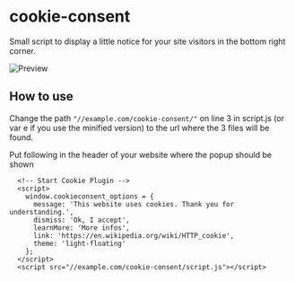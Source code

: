 # cookie-consent

Small script to display a little notice for your site visitors in the bottom right corner.

![Preview](https://puu.sh/ymwOO/f002b0a5c9.png)

## How to use

Change the path `"//example.com/cookie-consent/"` on line 3 in script.js (or var e if you use the minified version) to the url where the 3 files will be found.

Put following in the header of your website where the popup should be shown
```
  <!-- Start Cookie Plugin -->
  <script>
    window.cookieconsent_options = {
      message: 'This website uses cookies. Thank you for understanding.',
      dismiss: 'Ok, I accept',
      learnMore: 'More infos',
      link: 'https://en.wikipedia.org/wiki/HTTP_cookie',
      theme: 'light-floating'
    };
  </script>
  <script src="//example.com/cookie-consent/script.js"></script>
```
